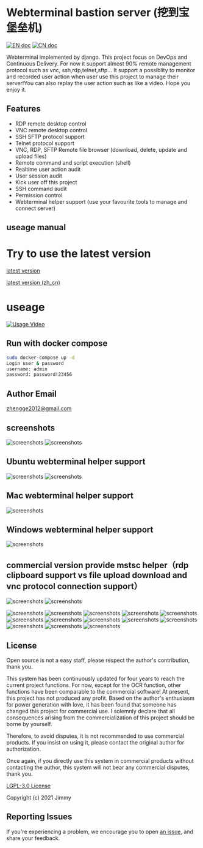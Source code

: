 # Webterminal bastion server (挖到宝堡垒机)
[![EN doc](https://img.shields.io/badge/document-English-blue.svg)](https://jimmy201602.github.io/webterminal/)
[![CN doc](https://img.shields.io/badge/文档-中文版-blue.svg)](https://jimmy201602.github.io/webterminal/zh/)

Webterminal implemented by django.
This project focus on DevOps and Continuous Delivery.
For now it support almost 90% remote management protocol such as vnc, ssh,rdp,telnet,sftp... It support a possiblity to monitor and recorded user action when user use this project to manage their server!You can also replay the user action such as like a video.
Hope you enjoy it.

## Features

- RDP remote desktop control
- VNC remote desktop control
- SSH SFTP protocol support
- Telnet protocol support
- VNC, RDP, SFTP Remote file browser (download, delete, update and upload files)
- Remote command and script execution (shell)
- Realtime user action audit
- User session audit
- Kick user off this project
- SSH command audit
- Permission control
- Webterminal helper support (use your favourite tools to manage and connect server)

## useage manual

# Try to use the latest version
[latest version](https://jimmy201602.github.io/doc/)

[latest version (zh_cn)](https://jimmy201602.github.io/doc/zh/)

# useage

[![Usage Video](https://i.ytimg.com/vi/-HwhB21v8L8/1.jpg?time=1527217648531)](https://www.youtube.com/watch?v=-HwhB21v8L8)


## Run with docker compose

```sh
sudo docker-compose up -d
Login user & password
username: admin
password: password!23456
```

## Author Email
zhengge2012@gmail.com

## screenshots
![screenshots](./docs/screenshots/screenshots1.png  "screenshots")
![screenshots](./docs/screenshots/screenshots2.gif  "screenshots")
## Ubuntu webterminal helper support
![screenshots](./docs/screenshots/screenshotslinux1.gif  "screenshots")
![screenshots](./docs/screenshots/screenshotslinux2.gif  "screenshots")
## Mac webterminal helper support
![screenshots](./docs/screenshots/screenshotsmac.gif  "screenshots")
## Windows webterminal helper support
![screenshots](./docs/screenshots/screenshots9.gif  "screenshots")
## commercial version provide mstsc helper（rdp clipboard support vs file upload download and vnc protocol connection support）
![screenshots](./docs/screenshots/screenshotmstsc.gif  "screenshots")
![screenshots](./docs/screenshots/screenshotvnc.gif  "screenshots")

![screenshots](./docs/screenshots/screenshots3.gif  "screenshots")
![screenshots](./docs/screenshots/screenshots4.gif  "screenshots")
![screenshots](./docs/screenshots/screenshots2.png  "screenshots")
![screenshots](./docs/screenshots/screenshots5.gif  "screenshots")
![screenshots](./docs/screenshots/screenshots3.png  "screenshots")
![screenshots](./docs/screenshots/screenshots4.png  "screenshots")
![screenshots](./docs/screenshots/screenshots5.png  "screenshots")
![screenshots](./docs/screenshots/screenshots6.png  "screenshots")
![screenshots](./docs/screenshots/screenshots7.png  "screenshots")
![screenshots](./docs/screenshots/screenshots8.png  "screenshots")
![screenshots](./docs/screenshots/screenshots6.gif  "screenshots")
![screenshots](./docs/screenshots/screenshots7.gif  "screenshots")
![screenshots](./docs/screenshots/screenshots8.gif  "screenshots")

## License
Open source is not a easy staff, please respect the author's contribution, thank you.

This system has been continuously updated for four years to reach the current project functions. For now, except for the OCR function, other functions have been comparable to the commercial  software! At present, this project has not produced any profit. Based on the author's enthusiasm for power generation with love, it has been found that someone has changed this project for commercial use. I solemnly declare that all consequences arising from the commercialization of this project should be borne by yourself.

Therefore, to avoid disputes, it is not recommended to use commercial products. If you insist on using it, please contact the original author for authorization.

Once again, if you directly use this system in commercial products without contacting the author, this system will not bear any commercial disputes, thank you.

[LGPL-3.0 License](LICENSE)

Copyright (c) 2021 Jimmy

## Reporting Issues
If you're experiencing a problem, we encourage you to open [an issue](https://github.com/jimmy201602/webterminal/issues/new), and share your feedback.
